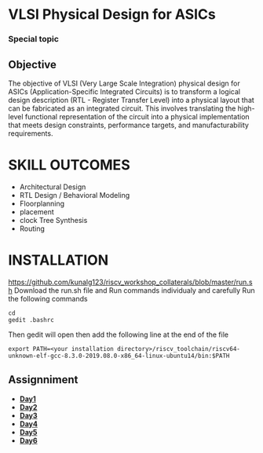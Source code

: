 # VLSI Physical Design for ASICs 

### Special topic 
## Objective
The objective of VLSI (Very Large Scale Integration) physical design for ASICs (Application-Specific Integrated Circuits) is to transform a logical design description (RTL - Register Transfer Level) into a physical layout that can be fabricated as an integrated circuit. This involves translating the high-level functional representation of the circuit into a physical implementation that meets design constraints, performance targets, and manufacturability requirements.

# SKILL OUTCOMES
+ Architectural Design
+ RTL Design / Behavioral Modeling
+ Floorplanning
+ placement
+ clock Tree Synthesis
+ Routing

# INSTALLATION
https://github.com/kunalg123/riscv_workshop_collaterals/blob/master/run.sh
Download the run.sh file and Run commands individualy and carefully 
Run the following commands
```
cd
gedit .bashrc
```
Then gedit will open then add the following line at the end of the file 
```
export PATH=<your installation directory>/riscv_toolchain/riscv64-unknown-elf-gcc-8.3.0-2019.08.0-x86_64-linux-ubuntu14/bin:$PATH
```
## Assignniment 

-  [**Day1**](https://github.com/KKiranR/pes_asic_class/tree/main/day1)
-  [**Day2**](https://github.com/KKiranR/pes_asic_class/tree/main/day2)
-  [**Day3**](https://github.com/KKiranR/pes_asic_class/tree/main/day3)
-  [**Day4**](https://github.com/KKiranR/pes_asic_class/tree/main/day4)
-  [**Day5**](https://github.com/KKiranR/pes_asic_class/tree/main/day5)
-  [**Day6**](https://github.com/KKiranR/pes_asic_class/tree/main/day6)
